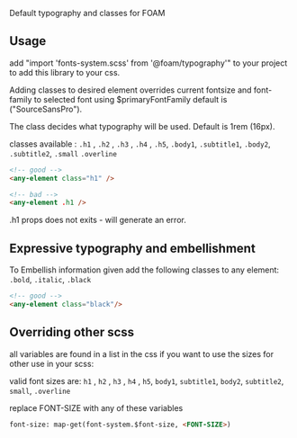 Default typography and classes for FOAM
## Usage
add "import 'fonts-system.scss' from '@foam/typography'" to your project to add this library to your css.

Adding classes to desired element overrides current fontsize and font-family to selected font using $primaryFontFamily default is ("SourceSansPro").

The class decides what typography will be used. Default is 1rem (16px).

classes available : `.h1` , `.h2` , `.h3` , `.h4` , `.h5`, `.body1`, `.subtitle1`, `.body2`, `.subtitle2`, `.small` `.overline`

```html
<!-- good -->
<any-element class="h1" />
```

```html
<!-- bad -->
<any-element .h1 />
```
.h1 props does not exits - will generate an error.


## Expressive typography and embellishment

To Embellish information given add the following classes to any element:
`.bold`, `.italic`, `.black`


```html
<!-- good -->
<any-element class="black"/>
```



## Overriding other scss

all variables are found in a list in the css if you want to use the sizes for other use in your scss:

valid font sizes are: `h1` , `h2` , `h3` , `h4` , `h5`, `body1`, `subtitle1`, `body2`, `subtitle2`, `small`, `.overline`

replace FONT-SIZE with any of these variables



```html
font-size: map-get(font-system.$font-size, <FONT-SIZE>)
```


